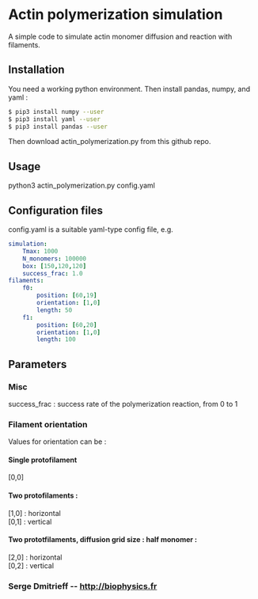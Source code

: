 # Actin polymerization simulation
A simple code to simulate actin monomer diffusion and reaction with filaments.

## Installation

You need a working python environment. Then install pandas, numpy, and yaml :  
```bash
$ pip3 install numpy --user  
$ pip3 install yaml --user  
$ pip3 install pandas --user  
```

Then download actin_polymerization.py from this github repo.

## Usage

python3 actin_polymerization.py config.yaml

## Configuration files

config.yaml is a suitable yaml-type config file, e.g.  
```yaml
simulation:
    Tmax: 1000
    N_monomers: 100000
    box: [150,120,120]
    success_frac: 1.0
filaments:
    f0:
        position: [60,19]
        orientation: [1,0]
        length: 50
    f1:
        position: [60,20]
        orientation: [1,0]
        length: 100
```
## Parameters

### Misc
success_frac : success rate of the polymerization reaction, from 0 to 1  

### Filament orientation
Values for orientation can be :

#### Single protofilament  
[0,0]

#### Two protofilaments :  
 [1,0] : horizontal  
 [0,1] : vertical   

 #### Two prototfilaments, diffusion grid size : half monomer :  
 [2,0] : horizontal  
 [0,2] : vertical   


### Serge Dmitrieff -- http://biophysics.fr
